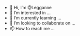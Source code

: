 - 👋 Hi, I’m @Legganne
- 👀 I’m interested in ...
- 🌱 I’m currently learning ...
- 💞️ I’m looking to collaborate on ...
- 📫 How to reach me ...

<!---
Legganne/Legganne is a ✨ special ✨ repository because its `README.md` (this file) appears on your GitHub profile.
You can click the Preview link to take a look at your changes.
--->
